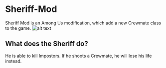 # Sheriff-Mod
Sheriff Mod is an Among Us modification, which add a new Crewmate class to the game.
![alt text](https://github.com/Woodi-dev/Sheriff-Mod/blob/main/IntroScreen.png)

<h2>What does the Sheriff do?</h2>
He is able to kill Impostors. If he shoots a Crewmate, he will lose his life instead.



